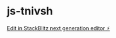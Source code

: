 # js-tnivsh

[Edit in StackBlitz next generation editor ⚡️](https://stackblitz.com/~/github.com/cmutoh/js-tnivsh)